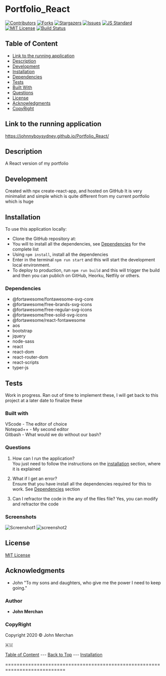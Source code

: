 # Portfolio_React

[contributors-shield]: https://img.shields.io/github/contributors/johnnyboysydney/Portfolio_React.svg?style=flat-square
[contributors-url]: https://github.com/johnnyboysydney/Portfolio_React/graphs/contributors
[forks-shield]: https://img.shields.io/github/forks/johnnyboysydney/Portfolio_React.svg?style=flat-square
[forks-url]: https://github.com/johnnyboysydney/Portfolio_React/network
[stars-shield]: https://img.shields.io/github/stars/johnnyboysydney/Portfolio_React.svg?style=flat-square
[stars-url]: https://github.com/johnnyboysydney/Portfolio_React/stargazers
[issues-shield]: https://img.shields.io/github/issues/johnnyboysydney/Portfolio_React.svg?style=flat-square
[issues-url]: https://github.com/johnnyboysydney/Portfolio_React/issues
[build-style-shield]: https://img.shields.io/badge/code%20style-standard-brightgreen.svg?style=flat
[build-style-url]: https://github.com/feross/standard
[license-shield]: https://img.shields.io/github/license/johnnyboysydney/Portfolio_React.svg?style=flat-square
[license-url]: http://choosealicense.com/licenses/mit/
[![Contributors][contributors-shield]][contributors-url] [![Forks][forks-shield]][forks-url] [![Stargazers][stars-shield]][stars-url] [![Issues][issues-shield]][issues-url] [![JS Standard][build-style-shield]][build-style-url] [![MIT License][license-shield]][license-url]
[![Build Status](https://travis-ci.com/johnnyboysydney/Portfolio_React.svg?branch=master)](https://travis-ci.com/johnnyboysydney/Portfolio_React)

## Table of Content

- [Link to the running application](#link-to-the-running-application)
- [Description](#description)
- [Development](#development)
- [Installation](#installation)
- [Dependencies](#dependencies)
- [Tests](#tests)
- [Built With](#built-with)
- [Questions](#questions)
- [License](#license)
- [Acknowledgments](#acknowledgments)
- [CopyRight](#copyright)

## Link to the running application

<https://johnnyboysydney.github.io/Portfolio_React/>

## Description

A React version of my portfolio

## Development

Created with npx create-react-app, and hosted on GitHub
It is very minimalist and simple which is quite different from my current portfolio which is huge

## Installation

To use this application locally:

- Clone the GitHub repository at:
- You will to install all the dependencies, see [Dependencies](#dependencies) for the complete list
- Using ```npm install```, install all the dependencies
- Enter in the terminal ```npm run start``` and this will start the development local environment.
- To deploy to production, run ```npm run build``` and this will trigger the build and then you can publich on GitHub, Heorku, Netfily or others.

### Dependencies

- @fortawesome/fontawesome-svg-core
- @fortawesome/free-brands-svg-icons
- @fortawesome/free-regular-svg-icons
- @fortawesome/free-solid-svg-icons
- @fortawesome/react-fontawesome
- aos
- bootstrap
- jquery
- node-sass
- react
- react-dom
- react-router-dom
- react-scripts
- typer-js

## Tests

Work in progress. Ran out of time to implement these, I will get back to this project at a later date to finalize these

### Built with

VScode - The editor of choice  
Notepad++ - My second editor  
Gitbash - What would we do without our bash?  

### Questions

1. How can I run the application?  
You just need to follow the instructions on the [installation](#installation) section, where it is explained

2. What if I get an error?  
Ensure that you have install all the dependencies required for this to work. See [Dependencies](#dependencies) section

3. Can I refractor the code in the any of the files file?
Yes, you can modify and refractor the code

### Screenshots

![Screenshot1](https://user-images.githubusercontent.com/54227198/87052396-125ef880-c244-11ea-8f0a-7e8691adcb28.JPG)
![screenshot2](https://user-images.githubusercontent.com/54227198/87052401-13902580-c244-11ea-833e-7f26c6db5880.jpg)

## License

[MIT License](./LICENSE)

## Acknowledgments

- John "To my sons and daughters, who give me the power I need to keep going."

### Author

- **John Merchan**

### CopyRight

Copyright 2020 &copy; John Merchan

:australia:

[Table of Content](#Table-of-Content) --- [Back to Top](#Portfolio_React ) --- [Installation](#Installation)

===========================================================================
